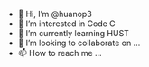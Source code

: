 - 👋 Hi, I’m @huanop3
- 👀 I’m interested in Code C
- 🌱 I’m currently learning HUST
- 💞️ I’m looking to collaborate on ...
- 📫 How to reach me ...

<!---
huanop3/huanop3 is a ✨ special ✨ repository because its `README.md` (this file) appears on your GitHub profile.
You can click the Preview link to take a look at your changes.
--->
